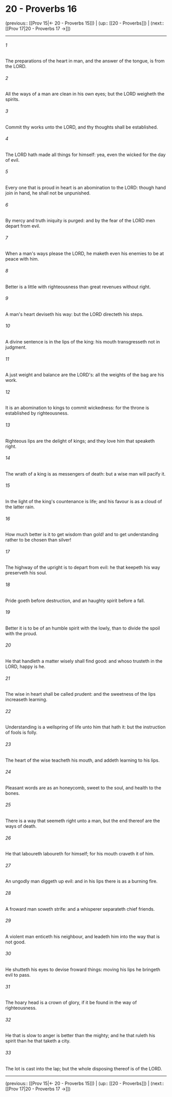 # 20 - Proverbs 16

(previous:: [[Prov 15|← 20 - Proverbs 15]]) | (up:: [[20 - Proverbs]]) | (next:: [[Prov 17|20 - Proverbs 17 →]])

***


###### 1 
The preparations of the heart in man, and the answer of the tongue, is from the LORD. 

###### 2 
All the ways of a man are clean in his own eyes; but the LORD weigheth the spirits. 

###### 3 
Commit thy works unto the LORD, and thy thoughts shall be established. 

###### 4 
The LORD hath made all things for himself: yea, even the wicked for the day of evil. 

###### 5 
Every one that is proud in heart is an abomination to the LORD: though hand join in hand, he shall not be unpunished. 

###### 6 
By mercy and truth iniquity is purged: and by the fear of the LORD men depart from evil. 

###### 7 
When a man's ways please the LORD, he maketh even his enemies to be at peace with him. 

###### 8 
Better is a little with righteousness than great revenues without right. 

###### 9 
A man's heart deviseth his way: but the LORD directeth his steps. 

###### 10 
A divine sentence is in the lips of the king: his mouth transgresseth not in judgment. 

###### 11 
A just weight and balance are the LORD's: all the weights of the bag are his work. 

###### 12 
It is an abomination to kings to commit wickedness: for the throne is established by righteousness. 

###### 13 
Righteous lips are the delight of kings; and they love him that speaketh right. 

###### 14 
The wrath of a king is as messengers of death: but a wise man will pacify it. 

###### 15 
In the light of the king's countenance is life; and his favour is as a cloud of the latter rain. 

###### 16 
How much better is it to get wisdom than gold! and to get understanding rather to be chosen than silver! 

###### 17 
The highway of the upright is to depart from evil: he that keepeth his way preserveth his soul. 

###### 18 
Pride goeth before destruction, and an haughty spirit before a fall. 

###### 19 
Better it is to be of an humble spirit with the lowly, than to divide the spoil with the proud. 

###### 20 
He that handleth a matter wisely shall find good: and whoso trusteth in the LORD, happy is he. 

###### 21 
The wise in heart shall be called prudent: and the sweetness of the lips increaseth learning. 

###### 22 
Understanding is a wellspring of life unto him that hath it: but the instruction of fools is folly. 

###### 23 
The heart of the wise teacheth his mouth, and addeth learning to his lips. 

###### 24 
Pleasant words are as an honeycomb, sweet to the soul, and health to the bones. 

###### 25 
There is a way that seemeth right unto a man, but the end thereof are the ways of death. 

###### 26 
He that laboureth laboureth for himself; for his mouth craveth it of him. 

###### 27 
An ungodly man diggeth up evil: and in his lips there is as a burning fire. 

###### 28 
A froward man soweth strife: and a whisperer separateth chief friends. 

###### 29 
A violent man enticeth his neighbour, and leadeth him into the way that is not good. 

###### 30 
He shutteth his eyes to devise froward things: moving his lips he bringeth evil to pass. 

###### 31 
The hoary head is a crown of glory, if it be found in the way of righteousness. 

###### 32 
He that is slow to anger is better than the mighty; and he that ruleth his spirit than he that taketh a city. 

###### 33 
The lot is cast into the lap; but the whole disposing thereof is of the LORD.

***

(previous:: [[Prov 15|← 20 - Proverbs 15]]) | (up:: [[20 - Proverbs]]) | (next:: [[Prov 17|20 - Proverbs 17 →]])
